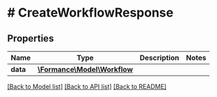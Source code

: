# # CreateWorkflowResponse

## Properties

Name | Type | Description | Notes
------------ | ------------- | ------------- | -------------
**data** | [**\Formance\Model\Workflow**](Workflow.md) |  |

[[Back to Model list]](../../README.md#models) [[Back to API list]](../../README.md#endpoints) [[Back to README]](../../README.md)
